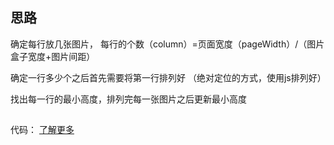 ## 思路
确定每行放几张图片， 每行的个数（column）=页面宽度（pageWidth）/（图片盒子宽度+图片间距）

确定一行多少个之后首先需要将第一行排列好 （绝对定位的方式，使用js排列好）

找出每一行的最小高度，排列完每一张图片之后更新最小高度
##
代码：
[了解更多](https://xiaoman.blog.csdn.net/article/details/122850170)
